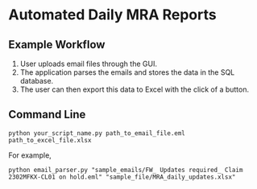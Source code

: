 # Automated Daily MRA Reports

## Example Workflow
1. User uploads email files through the GUI.
2. The application parses the emails and stores the data in the SQL database.
3. The user can then export this data to Excel with the click of a button.

##  Command Line
```
python your_script_name.py path_to_email_file.eml path_to_excel_file.xlsx
```
For example,
```
python email_parser.py "sample_emails/FW_ Updates required_ Claim 2302MFKX-CL01 on hold.eml" "sample_file/MRA_daily_updates.xlsx"
``````
